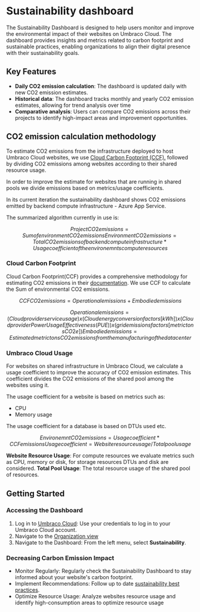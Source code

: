 # Sustainability dashboard

The Sustainability Dashboard is designed to help users monitor and improve the environmental impact of their websites on Umbraco Cloud. The dashboard provides insights and metrics related to carbon footprint and sustainable practices, enabling organizations to align their digital presence with their sustainability goals.

## Key Features

- **Daily CO2 emission calculation**: The dashboard is updated daily with new CO2 emission estimates.
- **Historical data**: The dashboard tracks monthly and yearly CO2 emission estimates, allowing for trend analysis over time
- **Comparative analysis**: Users can compare CO2 emissions across their projects to identify high-impact areas and improvement opportunities.

## CO2 emission calculation methodology

To estimate CO2 emissions from the infrastructure deployed to host Umbraco Cloud websites, we use [Cloud Carbon Footprint (CCF).](https://www.cloudcarbonfootprint.org/) followed by dividing CO2 emissions among websites according to their shared resource usage.

In order to improve the estimate for websites that are running in shared pools we divide emissions based on metrics/usage coefficients.

In its current iteration the sustainability dashboard shows CO2 emissions emitted by backend compute infrastructure - Azure App Service.

The summarized algorithm currently in use is:

```math
Project CO2 emissions = Sum of environment CO2 emissions
Environment CO2 emissions = Total CO2 emissions of backend compute infrastructure * Usage coefficient of the environemnts compute resources
```

### Cloud Carbon Footprint

Cloud Carbon Footprint(CCF) provides a comprehensive methodology for estimating CO2 emissions in their [documentation](https://www.cloudcarbonfootprint.org/docs/methodology/). We use CCF to calculate the Sum of environmental CO2 emissions. 

```math
CCF CO2 emissions = Operational emissions + Embodied emissions
```

```math
Operational emissions = (Cloud provider service usage) x (Cloud energy conversion factors [kWh]) x (Cloud provider Power Usage Effectiveness (PUE)) x (grid emissions factors [metric tons CO2e])
Embodied emissions = Estimated metric tons CO2 emissions from the manufacturing of the datacenter
```

### Umbraco Cloud Usage

For websites on shared infrastructure in Umbraco Cloud, we calculate a usage coefficient to improve the accuracy of CO2 emission estimates. This coefficient divides the CO2 emissions of the shared pool among the websites using it.

The usage coefficient for a website is based on metrics such as:
* CPU
* Memory usage

 The usage coefficient for a database is based on DTUs used etc.

```math
Environemnt CO2 emissions = Usage coefficient * CCF emissions
Usage coefficient =  Website resource usage / Total pool usage
```

**Website Resource Usage**: For compute resources we evaluate metrics such as CPU, memory or disk, for storage resources DTUs and disk are considered.
**Total Pool Usage**: The total resource usage of the shared pool of resources.

## Getting Started

### Accessing the Dashboard

1. Log in to [Umbraco Cloud](https://s1.umbraco.io/): Use your credentials to log in to your Umbraco Cloud account.
2. Navigate to the [Organization view](https://s1.umbraco.io/organization)
3. Navigate to the Dashboard: From the left menu, select **Sustainability**.

### Decreasing Carbon Emission Impact

* Monitor Regularly: Regularly check the Sustainability Dashboard to stay informed about your website's carbon footprint.
* Implement Recommendations: Follow up to date [sustainability best practices](https://docs.umbraco.com/sustainability-best-practices).
* Optimize Resource Usage: Analyze websites resource usage and identify high-consumption areas to optimize resource usage

